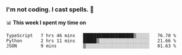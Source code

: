 ### I'm not coding. I cast spells. 🎩

📊 **This week I spent my time on**
<!--START_SECTION:waka-->
```text
TypeScript   7 hrs 46 mins   ███████████████████▒░░░░░   76.70 % 
Python       2 hrs 11 mins   █████▒░░░░░░░░░░░░░░░░░░░   21.66 % 
JSON         9 mins          ▒░░░░░░░░░░░░░░░░░░░░░░░░   01.63 % 
```
<!--END_SECTION:waka-->
